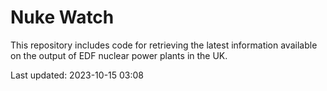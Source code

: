 # Nuke Watch

This repository includes code for retrieving the latest information available on the output of EDF nuclear power plants in the UK.

Last updated: 2023-10-15 03:08